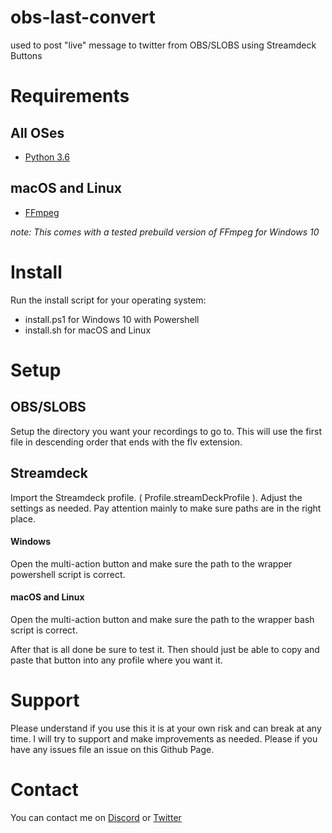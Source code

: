 # obs-last-convert
used to post "live" message to twitter from OBS/SLOBS using Streamdeck Buttons

# Requirements

## All OSes
  * [Python 3.6](http://python.org)


## macOS and Linux
  * [FFmpeg](http://ffmpeg.org)

*note: This comes with a tested prebuild version of FFmpeg for Windows 10*

# Install
Run the install script for your operating system:
  * install.ps1 for Windows 10 with Powershell
  * install.sh for macOS and Linux

# Setup
## OBS/SLOBS
Setup the directory you want your recordings to go to. This will use the first
file in descending order that ends with the flv extension.

## Streamdeck
Import the Streamdeck profile. ( Profile.streamDeckProfile ). Adjust the settings
as needed. Pay attention mainly to make sure paths are in the right place.

#### Windows
  Open the multi-action button and make sure the path to the wrapper powershell
  script is correct.

#### macOS and Linux
Open the multi-action button and make sure the path to the wrapper bash
script is correct.

After that is all done be sure to test it. Then should just be able to copy and
paste that button into any profile where you want it.


# Support
Please understand if you use this it is at your own risk and can break at any time.
I will try to support and make improvements as needed. Please if you have any issues
file an issue on this Github Page.

# Contact
You can contact me on [Discord](http://discord.gg/outcast) or
[Twitter](http://twitter.com/OutcastMakerLab)
